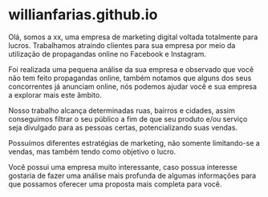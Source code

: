 # willianfarias.github.io

Olá, somos a xx, uma empresa de marketing digital voltada totalmente para lucros. Trabalhamos atraindo clientes para sua empresa por meio da utilização de propagandas online no Facebook e Instagram.

Foi realizada uma pequena análise da sua empresa e observado que você não tem feito propagandas online, também notamos que alguns dos seus concorrentes já anunciam online, nós podemos ajudar você e sua empresa a explorar mais este âmbito.

Nosso trabalho alcança determinadas ruas, bairros e cidades, assim conseguimos filtrar o seu público a fim de que seu produto e/ou serviço seja divulgado para as pessoas certas, potencializando suas vendas.

Possuímos diferentes estratégias de marketing, não somente limitando-se a vendas, mas também tendo como objetivo o lucro.

Você possui uma empresa muito interessante, caso possua interesse gostaria de fazer uma análise mais profunda de algumas informações para que possamos oferecer uma proposta mais completa para você.
